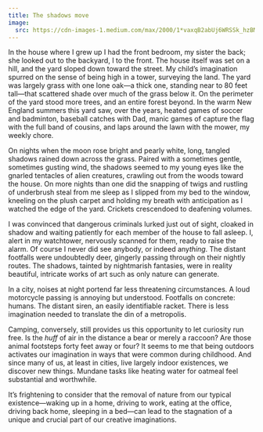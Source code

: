 ```yaml
---
title: The shadows move
image:
  src: https://cdn-images-1.medium.com/max/2000/1*vaxqB2abUj6WRSSk_hzBMQ.jpeg
---
```


In the house where I grew up I had the front bedroom, my sister the back; she
looked out to the backyard, I to the front. The house itself was set on a hill,
and the yard sloped down toward the street. My child’s imagination spurred on
the sense of being high in a tower, surveying the land. The yard was largely
grass with one lone oak—a thick one, standing near to 80 feet tall—that
scattered shade over much of the grass below it. On the perimeter of the yard
stood more trees, and an entire forest beyond. In the warm New England summers
this yard saw, over the years, heated games of soccer and badminton, baseball
catches with Dad, manic games of capture the flag with the full band of cousins,
and laps around the lawn with the mower, my weekly chore.

On nights when the moon rose bright and pearly white, long, tangled shadows
rained down across the grass. Paired with a sometimes gentle, sometimes gusting
wind, the shadows seemed to my young eyes like the gnarled tentacles of alien
creatures, crawling out from the woods toward the house. On more nights than one
did the snapping of twigs and rustling of underbrush steal from me sleep as I
slipped from my bed to the window, kneeling on the plush carpet and holding my
breath with anticipation as I watched the edge of the yard. Crickets crescendoed
to deafening volumes.

I was convinced that dangerous criminals lurked just out of sight, cloaked in
shadow and waiting patiently for each member of the house to fall asleep. I,
alert in my watchtower, nervously scanned for them, ready to raise the alarm. Of
course I never did see anybody, or indeed any*thing*. The distant footfalls were
undoubtedly deer, gingerly passing through on their nightly routes. The shadows,
tainted by nightmarish fantasies, were in reality beautiful, intricate works of
art such as only nature can generate.

In a city, noises at night portend far less threatening circumstances. A loud
motorcycle passing is annoying but understood. Footfalls on concrete: humans.
The distant siren, an easily identifiable racket. There is less imagination
needed to translate the din of a metropolis.

Camping, conversely, still provides us this opportunity to let curiosity run
free. Is the *huff* of air in the distance a bear or merely a raccoon? Are those
animal footsteps forty feet away or four? It seems to me that being outdoors
activates our imagination in ways that were common during childhood. And since
many of us, at least in cities, live largely indoor existences, we discover new
things. Mundane tasks like heating water for oatmeal feel substantial and
worthwhile.

It’s frightening to consider that the removal of nature from our typical
existence—waking up in a home, driving to work, eating at the office, driving
back home, sleeping in a bed—can lead to the stagnation of a unique and crucial
part of our creative imaginations.